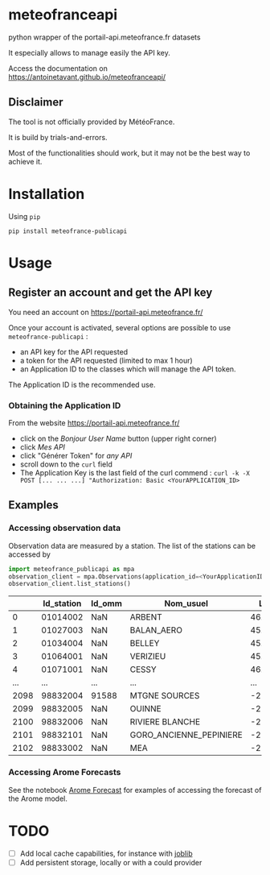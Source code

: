 # meteofranceapi

python wrapper of the portail-api.meteofrance.fr datasets

It especially allows to manage easily the API key.

Access the documentation on https://antoinetavant.github.io/meteofranceapi/

## Disclaimer

The tool is not officially provided by MétéoFrance.

It is build by trials-and-errors.

Most of the functionalities should work, but it may not be the best way to achieve  it.

# Installation

Using `pip`
```
pip install meteofrance-publicapi
```

# Usage

## Register an account and get the API key
You need an account on https://portail-api.meteofrance.fr/

Once your account is activated, several options are possible to use `meteofrance-publicapi` :
- an API key for the API requested
- a token for the API requested (limited to max 1 hour)
- an Application ID to the classes which will manage the API token.

The Application ID is the recommended use.

### Obtaining the Application ID

From the website https://portail-api.meteofrance.fr/
- click on the _Bonjour User Name_ button (upper right corner)
- click _Mes API_
- click "Générer Token" for _any API_
- scroll down to the `curl` field
- The Application Key is the last field of the curl commend :
    `curl -k -X POST [... ... ...] "Authorization: Basic <YourAPPLICATION_ID>`


## Examples

### Accessing observation data

Observation data are measured by a station. The list of the stations can be accessed by

```python
import meteofrance_publicapi as mpa
observation_client = mpa.Observations(application_id=<YourApplicationID>)
observation_client.list_stations()
```
|   | Id_station | Id_omm   | Nom_usuel | Latitude                | Longitude  | Altitude   | Date_ouverture | Pack       |
|-----| -------|----------|-----------|-------------------------|------------|------------|----------------|------------|
| 0          | 01014002 | NaN       | ARBENT                  | 46.278167  | 5.669000   | 534            | 2003-10-01 | RADOME |
| 1          | 01027003 | NaN       | BALAN_AERO              | 45.833000  | 5.106667   | 196            | 2014-05-26 | ETENDU |
| 2          | 01034004 | NaN       | BELLEY                  | 45.769333  | 5.688000   | 330            | 2001-09-13 | RADOME |
| 3          | 01064001 | NaN       | VERIZIEU                | 45.777167  | 5.487167   | 281            | 2015-01-01 | ETENDU |
| 4          | 01071001 | NaN       | CESSY                   | 46.310333  | 6.080333   | 507            | 2002-05-01 | RADOME |
| ...        | ...      | ...       | ...                     | ...        | ...        | ...            | ...        | ...    |
| 2098       | 98832004 | 91588     | MTGNE SOURCES           | -22.143833 | 166.593167 | 773            | 1989-08-01 | ETENDU |
| 2099       | 98832005 | NaN       | OUINNE                  | -21.984000 | 166.680500 | 54             | 1974-01-01 | ETENDU |
| 2100       | 98832006 | NaN       | RIVIERE BLANCHE         | -22.132667 | 166.726333 | 171            | 2000-11-01 | ETENDU |
| 2101       | 98832101 | NaN       | GORO_ANCIENNE_PEPINIERE | -22.269167 | 166.967500 | 298            | 1995-01-01 | ETENDU |
| 2102       | 98833002 | NaN       | MEA                     | -21.455500 | 165.767333 | 571            | 1988-01-01 | ETENDU |

### Accessing Arome Forecasts

See the notebook [Arome Forecast](./examples/arome.ipynb) for examples of accessing the forecast of the Arome model.

# TODO

- [ ] Add local cache capabilities, for instance with [joblib](https://joblib.readthedocs.io/en/stable/memory.html)
- [ ] Add persistent storage, locally or with a could provider
